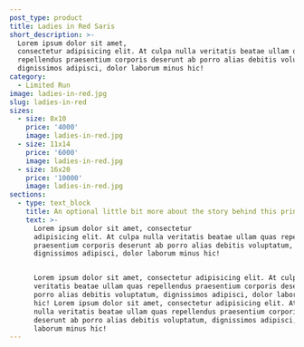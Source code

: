 ```yaml
---
post_type: product
title: Ladies in Red Saris
short_description: >-
  Lorem ipsum dolor sit amet,
  consectetur adipisicing elit. At culpa nulla veritatis beatae ullam quas
  repellendus praesentium corporis deserunt ab porro alias debitis voluptatum,
  dignissimos adipisci, dolor laborum minus hic!
category:
  - Limited Run
image: ladies-in-red.jpg
slug: ladies-in-red
sizes:
  - size: 8x10
    price: '4000'
    image: ladies-in-red.jpg
  - size: 11x14
    price: '6000'
    image: ladies-in-red.jpg
  - size: 16x20
    price: '10000'
    image: ladies-in-red.jpg
sections:
  - type: text_block
    title: An optional little bit more about the story behind this print
    text: >-
      Lorem ipsum dolor sit amet, consectetur
      adipisicing elit. At culpa nulla veritatis beatae ullam quas repellendus
      praesentium corporis deserunt ab porro alias debitis voluptatum,
      dignissimos adipisci, dolor laborum minus hic!


      Lorem ipsum dolor sit amet, consectetur adipisicing elit. At culpa nulla
      veritatis beatae ullam quas repellendus praesentium corporis deserunt ab
      porro alias debitis voluptatum, dignissimos adipisci, dolor laborum minus
      hic! Lorem ipsum dolor sit amet, consectetur adipisicing elit. At culpa
      nulla veritatis beatae ullam quas repellendus praesentium corporis
      deserunt ab porro alias debitis voluptatum, dignissimos adipisci, dolor
      laborum minus hic!
---
```

